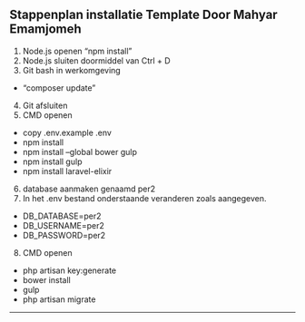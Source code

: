 Stappenplan installatie Template
Door Mahyar Emamjomeh
----------------------------------------
1.	Node.js openen
“npm install”
2.	Node.js sluiten doormiddel van Ctrl + D
3.	Git bash in werkomgeving
-	“composer update”
4.	Git afsluiten
5.	CMD openen 
-	copy .env.example .env
-	npm install
-	npm install –global bower gulp
-	npm install gulp
-	npm install laravel-elixir
6.	database aanmaken genaamd per2
7.	In het .env bestand onderstaande veranderen zoals aangegeven.
-	DB_DATABASE=per2
-	DB_USERNAME=per2
-	DB_PASSWORD=per2
8.	CMD openen
-	php artisan key:generate
-	bower install
-	gulp
-	php artisan migrate 
---------------------------------------------------------